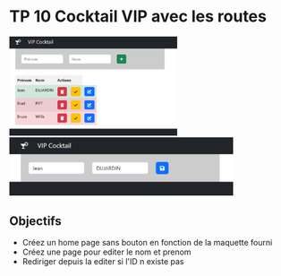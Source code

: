 # TP 10 Cocktail VIP avec les routes
<img src="../../img/tp/tp10-1.png" width="300"> 


<img src="../../img/tp/tp10-2.png" width="400"> 

## Objectifs

- Créez un home page sans bouton en fonction de la maquette fourni
- Créez une page pour editer le nom et prenom
- Rediriger  depuis la editer si l'ID n existe pas